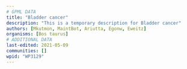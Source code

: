 ```yaml
---
# GPML DATA
title: "Bladder cancer"
description: "This is a temporary description for Bladder cancer"
authors: [Mkutmon, MaintBot, Ariutta, Egonw, Eweitz]
organisms: [Bos taurus]
# ADDITIONAL DATA
last-edited: 2021-05-09
communities: []
wpid: "WP3129"
---
```


